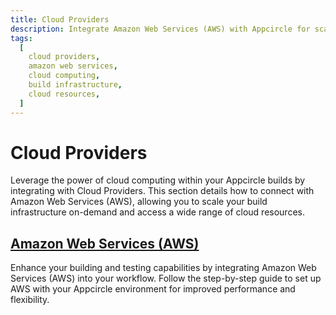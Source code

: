 ```yaml
---
title: Cloud Providers
description: Integrate Amazon Web Services (AWS) with Appcircle for scalable infrastructure and cloud resource access. Enhance your app building and testing capabilities.
tags:
  [
    cloud providers,
    amazon web services,
    cloud computing,
    build infrastructure,
    cloud resources,
  ]
---
```


# Cloud Providers

Leverage the power of cloud computing within your Appcircle builds by integrating with Cloud Providers. This section details how to connect with Amazon Web Services (AWS), allowing you to scale your build infrastructure on-demand and access a wide range of cloud resources.

## [Amazon Web Services (AWS)](/docs/self-hosted-appcircle/install-server/linux-package/installation/cloud-providers/aws.md)

Enhance your building and testing capabilities by integrating Amazon Web Services (AWS) into your workflow. Follow the step-by-step guide to set up AWS with your Appcircle environment for improved performance and flexibility.